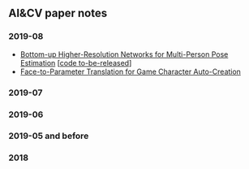 ## AI&CV paper notes

### 2019-08

- [Bottom-up Higher-Resolution Networks for Multi-Person Pose Estimation](https://arxiv.org/pdf/1908.10357.pdf) [[code to-be-released](https://github.com/HRNet/Higher-HRNet-Human-Pose-Estimation)]
- [Face-to-Parameter Translation for Game Character Auto-Creation](https://arxiv.org/abs/1909.01064)
### 2019-07

### 2019-06

### 2019-05 and before

### 2018
